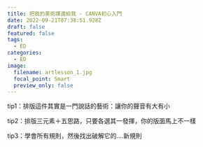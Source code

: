 ```yaml
---
title: 把我的美術課還給我 - CANVA初心入門
date: 2022-09-21T07:38:51.928Z
draft: false
featured: false
tags:
  - ED
categories:
  - ED
image:
  filename: artlesson_1.jpg
  focal_point: Smart
  preview_only: false
---
```

tip1：排版這件其實是一門說話的藝術：讓你的聲音有大有小 

tip2：排版三元素＋五思路，只要各選其一發揮，你的版面馬上不一樣 

tip3：學會所有規則，然後找出破解它的....新規則